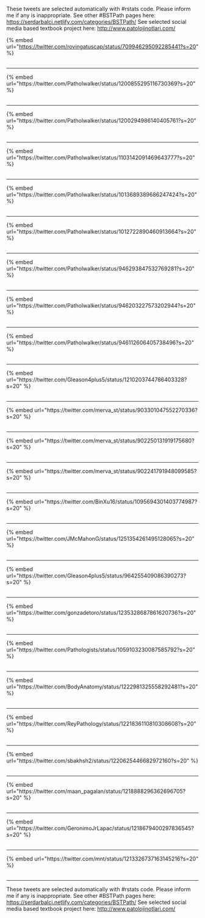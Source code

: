 

These tweets are selected automatically with #rstats code. Please inform me if any is inappropriate.
See other #BSTPath pages here: https://serdarbalci.netlify.com/categories/BSTPath/ 
See selected social media based textbook project here: http://www.patolojinotlari.com/

{% embed url="https://twitter.com/rovingatuscap/status/709946295092285441?s=20" %}<br>
<br>
<hr>
{% embed url="https://twitter.com/Patholwalker/status/1200855295116730369?s=20" %}<br>
<br>
<hr>
{% embed url="https://twitter.com/Patholwalker/status/1200294986140405761?s=20" %}<br>
<br>
<hr>
{% embed url="https://twitter.com/Patholwalker/status/1103142091469643777?s=20" %}<br>
<br>
<hr>
{% embed url="https://twitter.com/Patholwalker/status/1013689389686247424?s=20" %}<br>
<br>
<hr>
{% embed url="https://twitter.com/Patholwalker/status/1012722890460913664?s=20" %}<br>
<br>
<hr>
{% embed url="https://twitter.com/Patholwalker/status/946293847532769281?s=20" %}<br>
<br>
<hr>
{% embed url="https://twitter.com/Patholwalker/status/946203227573202944?s=20" %}<br>
<br>
<hr>
{% embed url="https://twitter.com/Patholwalker/status/946112606405738496?s=20" %}<br>
<br>
<hr>
{% embed url="https://twitter.com/Gleason4plus5/status/1210203744786403328?s=20" %}<br>
<br>
<hr>
{% embed url="https://twitter.com/merva_st/status/903301047552270336?s=20" %}<br>
<br>
<hr>
{% embed url="https://twitter.com/merva_st/status/902250131919175680?s=20" %}<br>
<br>
<hr>
{% embed url="https://twitter.com/merva_st/status/902241791948099585?s=20" %}<br>
<br>
<hr>
{% embed url="https://twitter.com/BinXu16/status/1095694301403774987?s=20" %}<br>
<br>
<hr>
{% embed url="https://twitter.com/JMcMahonG/status/1251354261495128065?s=20" %}<br>
<br>
<hr>
{% embed url="https://twitter.com/Gleason4plus5/status/964255409086390273?s=20" %}<br>
<br>
<hr>
{% embed url="https://twitter.com/gonzadetoro/status/1235328687861620736?s=20" %}<br>
<br>
<hr>
{% embed url="https://twitter.com/Pathologists/status/1059103230087585792?s=20" %}<br>
<br>
<hr>
{% embed url="https://twitter.com/BodyAnatomy/status/1222981325558292481?s=20" %}<br>
<br>
<hr>
{% embed url="https://twitter.com/ReyPathology/status/1221836110810308608?s=20" %}<br>
<br>
<hr>
{% embed url="https://twitter.com/sbakhsh2/status/1220625446682972160?s=20" %}<br>
<br>
<hr>
{% embed url="https://twitter.com/maan_pagalan/status/1218888296362696705?s=20" %}<br>
<br>
<hr>
{% embed url="https://twitter.com/GeronimoJrLapac/status/1218679400297836545?s=20" %}<br>
<br>
<hr>
{% embed url="https://twitter.com/mnt/status/1213326737163145216?s=20" %}<br>
<br>
<hr>


These tweets are selected automatically with #rstats code. Please inform me if any is inappropriate.
See other #BSTPath pages here: https://serdarbalci.netlify.com/categories/BSTPath/ 
See selected social media based textbook project here: http://www.patolojinotlari.com/
